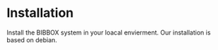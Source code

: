 # Installation [](id=installation)
Install the BIBBOX system in your loacal envierment. Our installation is based on debian.